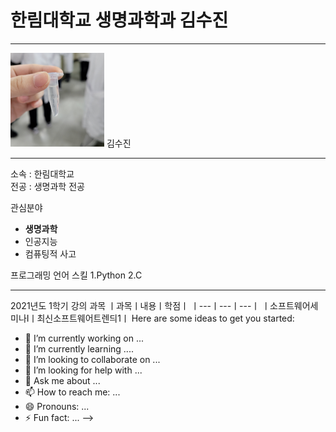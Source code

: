 # 한림대학교 생명과학과 김수진
---
<img src=20210427_171640.jpg height=150 width=150>
김수진

---

소속 : 한림대학교   
전공 : 생명과학 전공

관심분야   
* **생명과학**
* 인공지능
* 컴퓨팅적 사고

프로그래밍 언어 스킬
1.Python
2.C

------------------

2021년도 1학기 강의 과목
ㅣ과목ㅣ내용ㅣ학점ㅣ
ㅣ---ㅣ---ㅣ---ㅣ
ㅣ소프트웨어세미나Iㅣ최신소프트웨어트렌듸1ㅣ
Here are some ideas to get you started:

- 🔭 I’m currently working on ...
- 🌱 I’m currently learning ....
- 👯 I’m looking to collaborate on ...
- 🤔 I’m looking for help with ...
- 💬 Ask me about ...
- 📫 How to reach me: ...
- 😄 Pronouns: ...
- ⚡ Fun fact: ...
-->
